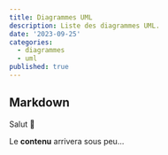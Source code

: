 ```yaml
---
title: Diagrammes UML
description: Liste des diagrammes UML.
date: '2023-09-25'
categories:
  - diagrammes
  - uml
published: true
---
```


## Markdown

Salut 👋

Le **contenu** arrivera sous peu...